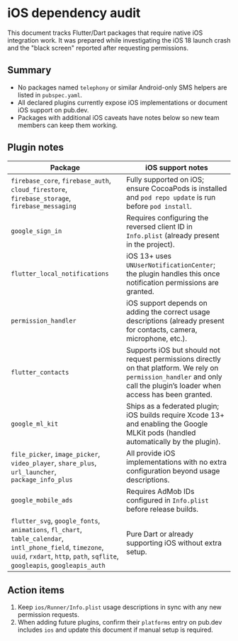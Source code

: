# iOS dependency audit

This document tracks Flutter/Dart packages that require native iOS integration work. It was prepared
while investigating the iOS 18 launch crash and the "black screen" reported after requesting
permissions.

## Summary

* No packages named `telephony` or similar Android-only SMS helpers are listed in `pubspec.yaml`.
* All declared plugins currently expose iOS implementations or document iOS support on pub.dev.
* Packages with additional iOS caveats have notes below so new team members can keep them working.

## Plugin notes

| Package | iOS support notes |
| --- | --- |
| `firebase_core`, `firebase_auth`, `cloud_firestore`, `firebase_storage`, `firebase_messaging` | Fully supported on iOS; ensure CocoaPods is installed and `pod repo update` is run before `pod install`. |
| `google_sign_in` | Requires configuring the reversed client ID in `Info.plist` (already present in the project). |
| `flutter_local_notifications` | iOS 13+ uses `UNUserNotificationCenter`; the plugin handles this once notification permissions are granted. |
| `permission_handler` | iOS support depends on adding the correct usage descriptions (already present for contacts, camera, microphone, etc.). |
| `flutter_contacts` | Supports iOS but should not request permissions directly on that platform. We rely on `permission_handler` and only call the plugin’s loader when access has been granted. |
| `google_ml_kit` | Ships as a federated plugin; iOS builds require Xcode 13+ and enabling the Google MLKit pods (handled automatically by the plugin). |
| `file_picker`, `image_picker`, `video_player`, `share_plus`, `url_launcher`, `package_info_plus` | All provide iOS implementations with no extra configuration beyond usage descriptions. |
| `google_mobile_ads` | Requires AdMob IDs configured in `Info.plist` before release builds. |
| `flutter_svg`, `google_fonts`, `animations`, `fl_chart`, `table_calendar`, `intl_phone_field`, `timezone`, `uuid`, `rxdart`, `http`, `path`, `sqflite`, `googleapis`, `googleapis_auth` | Pure Dart or already supporting iOS without extra setup. |

## Action items

1. Keep `ios/Runner/Info.plist` usage descriptions in sync with any new permission requests.
2. When adding future plugins, confirm their `platforms` entry on pub.dev includes `ios` and update this
   document if manual setup is required.

